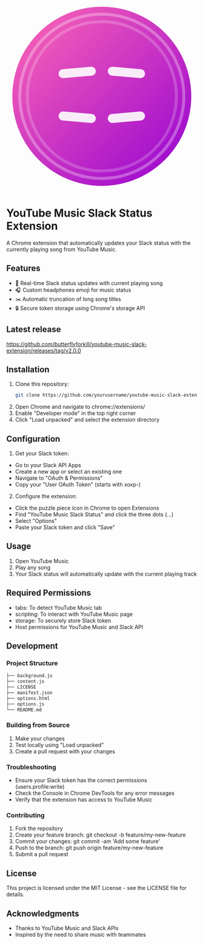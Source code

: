 <svg xmlns="http://www.w3.org/2000/svg" viewBox="0 0 128 128">
  <!-- Gradient definitions -->
  <defs>
    <linearGradient id="bgGradient" x1="0%" y1="0%" x2="100%" y2="100%">
      <stop offset="0%" style="stop-color:#FF69B4"/>
      <stop offset="100%" style="stop-color:#9400D3"/>
    </linearGradient>
    <linearGradient id="noteGradient" x1="0%" y1="0%" x2="100%" y2="100%">
      <stop offset="0%" style="stop-color:#00FFFF"/>
      <stop offset="100%" style="stop-color:#FF1493"/>
    </linearGradient>
  </defs>

  <!-- Background with glow effect -->
  <circle cx="64" cy="64" r="60" fill="url(#bgGradient)"/>
  
  <!-- Decorative elements -->
  <circle cx="64" cy="64" r="55" fill="none" stroke="#FFFFFF" stroke-width="2" opacity="0.3"/>
  <circle cx="64" cy="64" r="50" fill="none" stroke="#FFFFFF" stroke-width="2" opacity="0.2"/>
  
  <!-- Stylized Slack hash -->
  <g fill="#FFFFFF" opacity="0.9">
    <rect x="35" y="45" width="25" height="6" rx="3" transform="rotate(-5, 47.5, 48)"/>
    <rect x="68" y="45" width="25" height="6" rx="3" transform="rotate(5, 80.5, 48)"/>
    <rect x="35" y="75" width="25" height="6" rx="3" transform="rotate(5, 47.5, 78)"/>
    <rect x="68" y="75" width="25" height="6" rx="3" transform="rotate(-5, 80.5, 78)"/>
  </g>

  <!-- Stylized music note with gradient -->
  <path d="M60 30v35.5c-1.5-0.8-3.2-1.3-5-1.3-5.5 0-10 4.5-10 10s4.5 10 10 10 10-4.5 10-10V40h10" 
        fill="none" 
        stroke="url(#noteGradient)" 
        stroke-width="6" 
        stroke-linecap="round"
        stroke-linejoin="round"/>
  
  <!-- Sparkle elements -->
  <g fill="#FFFFFF">
    <circle cx="90" cy="30" r="2"/>
    <circle cx="95" cy="35" r="1"/>
    <circle cx="30" cy="90" r="2"/>
    <circle cx="35" cy="95" r="1"/>
    <circle cx="85" cy="85" r="2"/>
  </g>
</svg>

# YouTube Music Slack Status Extension

A Chrome extension that automatically updates your Slack status with the currently playing song from YouTube Music.

## Features

- 🎵 Real-time Slack status updates with current playing song
- 🎧 Custom headphones emoji for music status
- ✂️ Automatic truncation of long song titles
- 🔒 Secure token storage using Chrome's storage API

## Latest release
https://github.com/butterflyforkill/youtube-music-slack-extension/releases/tag/v2.0.0

## Installation

1. Clone this repository:
    ```bash
    git clone https://github.com/yourusername/youtube-music-slack-extension.git
    ```
2. Open Chrome and navigate to chrome://extensions/
3. Enable "Developer mode" in the top right corner
4. Click "Load unpacked" and select the extension directory

## Configuration

1. Get your Slack token:

- Go to your Slack API Apps
- Create a new app or select an existing one
- Navigate to "OAuth & Permissions"
- Copy your "User OAuth Token" (starts with xoxp-)


2. Configure the extension:

- Click the puzzle piece icon in Chrome to open Extensions
- Find "YouTube Music Slack Status" and click the three dots (...)
- Select "Options"
- Paste your Slack token and click "Save"

## Usage

1. Open YouTube Music
2. Play any song
3. Your Slack status will automatically update with the current playing track

## Required Permissions

- tabs: To detect YouTube Music tab
- scripting: To interact with YouTube Music page
- storage: To securely store Slack token
- Host permissions for YouTube Music and Slack API

## Development

### Project Structure

```bash
├── background.js
├── content.js
├── LICENSE
├── manifest.json
├── options.html
├── options.js
└── README.md
```

### Building from Source

1. Make your changes
2. Test locally using "Load unpacked"
3. Create a pull request with your changes

### Troubleshooting

- Ensure your Slack token has the correct permissions (users.profile:write)
- Check the Console in Chrome DevTools for any error messages
- Verify that the extension has access to YouTube Music

### Contributing

1. Fork the repository
2. Create your feature branch: git checkout -b feature/my-new-feature
3. Commit your changes: git commit -am 'Add some feature'
4. Push to the branch: git push origin feature/my-new-feature
5. Submit a pull request

## License
This project is licensed under the MIT License - see the LICENSE file for details.

## Acknowledgments

- Thanks to YouTube Music and Slack APIs
- Inspired by the need to share music with teammates
